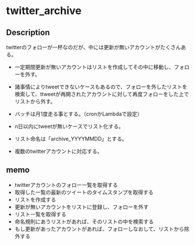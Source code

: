 # twitter_archive

## Description

twitterのフォローが一杯なのだが、中には更新が無いアカウントがたくさんある。
- 一定期間更新が無いアカウントはリストを作成してその中に移動し、フォローを外す。

- 諸事情によりtweetできないケースもあるので、フォローを外したリストを検索して、ttweetが再開されたアカウントに対して再度フォローをした上でリストから外す。

- バッチは月1度走る事とする。（cronかLambdaで設定）

- n日以内にtweetが無いケースでリスト化する。

- リスト命名は「archive_YYYYMMDD」とする。

- 複数のtwitterアカウントに対応する。

## memo
- twitterアカウントのフォロー一覧を取得する
- 取得した一覧の最新のツイートのタイムスタンプを取得する
- リストを作成する
- 更新が無いアカウントをリストに登録し、フォローを外す
- リスト一覧を取得する
- 命名規則にあうリストがあれば、そのリストの中を検索する
- もし更新があったアカウントがあれば、フォローしなおして、リストから除外する


